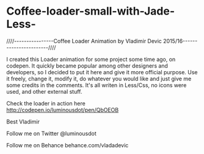 # Coffee-loader-small-with-Jade-Less-
////----------------Coffee Loader Animation by Vladimir Devic 2015/16-----------------------////

I created this Loader animation for some project some time ago, on codepen. 
It quickly became popular among other designers and developers, so I decided to put it here and give it more official purpose.
Use it freely, change it, modify it, do whatever you would like and just give me some credits in the comments. 
It's all writen in Less/Css, no icons were used, and other external stuff.

Check the loader in action here 
http://codepen.io/luminousdot/pen/QbOEOB

Best
Vladimir

Follow me on Twitter
@luminousdot 

Follow me on Behance
behance.com/vladadevic



